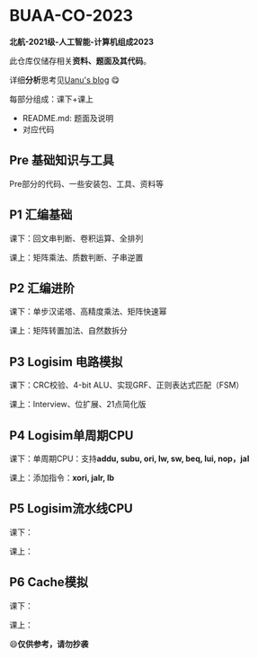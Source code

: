 # BUAA-CO-2023

**北航-2021级-人工智能-计算机组成2023**

此仓库仅储存相关**资料、题面及其代码**。

详细**分析**思考见[Uanu's blog](https://uanu2002.github.io) :yum:



每部分组成：课下+课上

*   README.md: 题面及说明
*   对应代码

## Pre 基础知识与工具

Pre部分的代码、一些安装包、工具、资料等

## P1 汇编基础

课下：回文串判断、卷积运算、全排列

课上：矩阵乘法、质数判断、子串逆置

## P2 汇编进阶

课下：单步汉诺塔、高精度乘法、矩阵快速幂

课上：矩阵转置加法、自然数拆分

## P3 Logisim 电路模拟

课下：CRC校验、4-bit ALU、实现GRF、正则表达式匹配（FSM）

课上：Interview、位扩展、21点简化版

## P4 Logisim单周期CPU

课下：单周期CPU：支持**addu, subu, ori, lw, sw, beq, lui, nop，jal**

课上：添加指令：**xori, jalr, lb**

## P5 Logisim流水线CPU

课下：

课上：

## P6 Cache模拟

课下：

课上：



:smile:**仅供参考，请勿抄袭**
